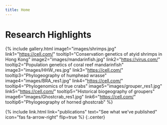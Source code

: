 ```yaml
---
title: Home
---
```


# Research Highlights

{% include gallery.html
  image1="images/shrimps.jpg" link1="https://cell.com/" tooltip1="Conservation genetics of atyid shrimps in Hong Kong"
  image2="images/mandarinfish.jpg" link2="https://virus.com/" tooltip2="Population genetics of coral reef mandarinfish"
  image3="images/HHW_res.jpg" link3="https://cell.com/" tooltip3="Phylogeography of humphead wrasse"
  image4="images/BRA_res1.jpg" link4="https://cell.com/" tooltip4="Phylogenomics of true crabs"
  image5="images/grouper_res1.jpg" link5="https://cell.com/" tooltip5="Historical biogeography of groupers"
  image6="images/Ghostcrab_res1.jpg" link6="https://cell.com/" tooltip6="Phylogeography of horned ghostcrab"
%}


{%
  include link.html
  link="publications"
  text="See what we've published"
  icon="fas fa-arrow-right"
  flip=true
%}
{:.center}

